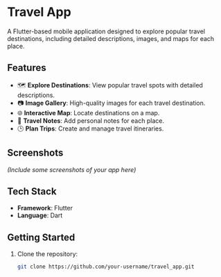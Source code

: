 # Travel App

A Flutter-based mobile application designed to explore popular travel destinations, including detailed descriptions, images, and maps for each place.

## Features
- 🗺️ **Explore Destinations**: View popular travel spots with detailed descriptions.
- 📷 **Image Gallery**: High-quality images for each travel destination.
- 🌐 **Interactive Map**: Locate destinations on a map.
- 📝 **Travel Notes**: Add personal notes for each place.
- 🕒 **Plan Trips**: Create and manage travel itineraries.

## Screenshots
*(Include some screenshots of your app here)*

## Tech Stack
- **Framework**: Flutter
- **Language**: Dart


## Getting Started
1. Clone the repository:
   ```bash
   git clone https://github.com/your-username/travel_app.git
